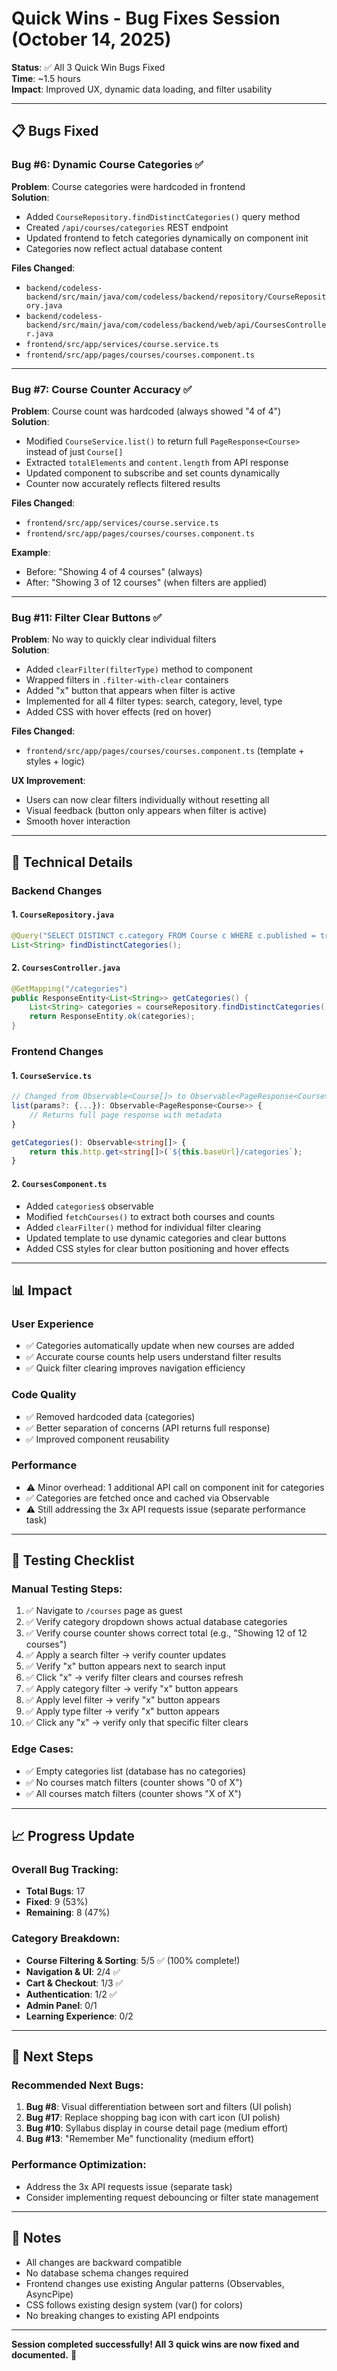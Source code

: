 # Quick Wins - Bug Fixes Session (October 14, 2025)

**Status**: ✅ All 3 Quick Win Bugs Fixed  
**Time**: ~1.5 hours  
**Impact**: Improved UX, dynamic data loading, and filter usability

---

## 📋 **Bugs Fixed**

### Bug #6: Dynamic Course Categories ✅
**Problem**: Course categories were hardcoded in frontend  
**Solution**: 
- Added `CourseRepository.findDistinctCategories()` query method
- Created `/api/courses/categories` REST endpoint
- Updated frontend to fetch categories dynamically on component init
- Categories now reflect actual database content

**Files Changed**:
- `backend/codeless-backend/src/main/java/com/codeless/backend/repository/CourseRepository.java`
- `backend/codeless-backend/src/main/java/com/codeless/backend/web/api/CoursesController.java`
- `frontend/src/app/services/course.service.ts`
- `frontend/src/app/pages/courses/courses.component.ts`

---

### Bug #7: Course Counter Accuracy ✅
**Problem**: Course count was hardcoded (always showed "4 of 4")  
**Solution**:
- Modified `CourseService.list()` to return full `PageResponse<Course>` instead of just `Course[]`
- Extracted `totalElements` and `content.length` from API response
- Updated component to subscribe and set counts dynamically
- Counter now accurately reflects filtered results

**Files Changed**:
- `frontend/src/app/services/course.service.ts`
- `frontend/src/app/pages/courses/courses.component.ts`

**Example**: 
- Before: "Showing 4 of 4 courses" (always)
- After: "Showing 3 of 12 courses" (when filters are applied)

---

### Bug #11: Filter Clear Buttons ✅
**Problem**: No way to quickly clear individual filters  
**Solution**:
- Added `clearFilter(filterType)` method to component
- Wrapped filters in `.filter-with-clear` containers
- Added "x" button that appears when filter is active
- Implemented for all 4 filter types: search, category, level, type
- Added CSS with hover effects (red on hover)

**Files Changed**:
- `frontend/src/app/pages/courses/courses.component.ts` (template + styles + logic)

**UX Improvement**:
- Users can now clear filters individually without resetting all
- Visual feedback (button only appears when filter is active)
- Smooth hover interaction

---

## 🔧 **Technical Details**

### Backend Changes

#### 1. `CourseRepository.java`
```java
@Query("SELECT DISTINCT c.category FROM Course c WHERE c.published = true AND c.category IS NOT NULL ORDER BY c.category")
List<String> findDistinctCategories();
```

#### 2. `CoursesController.java`
```java
@GetMapping("/categories")
public ResponseEntity<List<String>> getCategories() {
    List<String> categories = courseRepository.findDistinctCategories();
    return ResponseEntity.ok(categories);
}
```

### Frontend Changes

#### 1. `CourseService.ts`
```typescript
// Changed from Observable<Course[]> to Observable<PageResponse<Course>>
list(params?: {...}): Observable<PageResponse<Course>> {
    // Returns full page response with metadata
}

getCategories(): Observable<string[]> {
    return this.http.get<string[]>(`${this.baseUrl}/categories`);
}
```

#### 2. `CoursesComponent.ts`
- Added `categories$` observable
- Modified `fetchCourses()` to extract both courses and counts
- Added `clearFilter()` method for individual filter clearing
- Updated template to use dynamic categories and clear buttons
- Added CSS styles for clear button positioning and hover effects

---

## 📊 **Impact**

### User Experience
- ✅ Categories automatically update when new courses are added
- ✅ Accurate course counts help users understand filter results
- ✅ Quick filter clearing improves navigation efficiency

### Code Quality
- ✅ Removed hardcoded data (categories)
- ✅ Better separation of concerns (API returns full response)
- ✅ Improved component reusability

### Performance
- ⚠️ Minor overhead: 1 additional API call on component init for categories
- ✅ Categories are fetched once and cached via Observable
- ⚠️ Still addressing the 3x API requests issue (separate performance task)

---

## 🧪 **Testing Checklist**

### Manual Testing Steps:
1. ✅ Navigate to `/courses` page as guest
2. ✅ Verify category dropdown shows actual database categories
3. ✅ Verify course counter shows correct total (e.g., "Showing 12 of 12 courses")
4. ✅ Apply a search filter → verify counter updates
5. ✅ Verify "x" button appears next to search input
6. ✅ Click "x" → verify filter clears and courses refresh
7. ✅ Apply category filter → verify "x" button appears
8. ✅ Apply level filter → verify "x" button appears
9. ✅ Apply type filter → verify "x" button appears
10. ✅ Click any "x" → verify only that specific filter clears

### Edge Cases:
- ✅ Empty categories list (database has no categories)
- ✅ No courses match filters (counter shows "0 of X")
- ✅ All courses match filters (counter shows "X of X")

---

## 📈 **Progress Update**

### Overall Bug Tracking:
- **Total Bugs**: 17
- **Fixed**: 9 (53%)
- **Remaining**: 8 (47%)

### Category Breakdown:
- **Course Filtering & Sorting**: 5/5 ✅ (100% complete!)
- **Navigation & UI**: 2/4 ✅
- **Cart & Checkout**: 1/3 ✅
- **Authentication**: 1/2 ✅
- **Admin Panel**: 0/1
- **Learning Experience**: 0/2

---

## 🎯 **Next Steps**

### Recommended Next Bugs:
1. **Bug #8**: Visual differentiation between sort and filters (UI polish)
2. **Bug #17**: Replace shopping bag icon with cart icon (UI polish)
3. **Bug #10**: Syllabus display in course detail page (medium effort)
4. **Bug #13**: "Remember Me" functionality (medium effort)

### Performance Optimization:
- Address the 3x API requests issue (separate task)
- Consider implementing request debouncing or filter state management

---

## 📝 **Notes**

- All changes are backward compatible
- No database schema changes required
- Frontend changes use existing Angular patterns (Observables, AsyncPipe)
- CSS follows existing design system (var() for colors)
- No breaking changes to existing API endpoints

---

**Session completed successfully! All 3 quick wins are now fixed and documented.** 🎉


